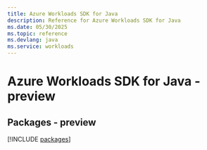 ```yaml
---
title: Azure Workloads SDK for Java
description: Reference for Azure Workloads SDK for Java
ms.date: 05/30/2025
ms.topic: reference
ms.devlang: java
ms.service: workloads
---
```

# Azure Workloads SDK for Java - preview
## Packages - preview
[!INCLUDE [packages](workloads-index.md)]